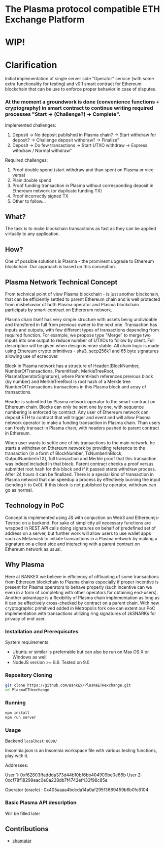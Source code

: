# The Plasma protocol compatible ETH Exchange Platform

# WIP!

# Clarification

Initial implementation of single server side "Operator" service (with some extra functionality for testing) and v0.1 smart contract for Ethereum blockchain that can be use to enforce proper behavior in case of disputes.

### At the moment a groundwork is done (convenience functions + cryptography) in smart contract to continue writing required processes "Start -> (Challenge?) -> Complete".

Implemented challenges:

1. Deposit -> No deposit published in Plasma chain? -> Start withdraw for deposit? -> Challenge deposit withdraw? -> Finalize"
2. Deposit -> Do few transactions -> Start UTXO withdraw -> Express withdraw / Normal withdraw" 

Required challenges:
1. Proof double spend (start withdraw and than spent on Plasma or vice-versa)
2. Plain double spend 
3. Proof funding transaction in Plasma without corresponding deposit in Ethereum network (or duplicate funding TX)
4. Proof incorrectly signed TX
5. Other to follow... 


## What?

The task is to make blockchain transactions as fast as they can be applied virtually to any application.

## How?

One of possible solutions is Plasma - the prominent upgrade to Ethereum blockchain. Our approach is based on this conception.

## Plasma Network Technical Concept

From technical point of view Plasma blockchain - is just another blockchain, that can be efficiently settled to parent Ethereum chain and is well protected from misbehavior of both Plasma operator and Plasma blockchain participats by smart-contract on Ethererum network.

Plasma chain itself has very simple structure with assets being undividable and transfered in full from previous owner to the next one. Transaction has inputs and outputs, with few different types of transactions depending from required function. For example, we propose type "Merge" to merge two inputs into one output to reduce number of UTXOs to follow by client. Full description will be given when design is more stable. All chain logic is made using Ethereum crypto primitives - sha3, secp256k1 and 65 byte signatures allowing use of ecrecover.

Block in Plasma network has a structure of Header:[BlockNumber, NumberOfTransactions, ParentHash, MerkleTreeRoot, PlasmaOperatorSignature], where ParentHash references previous block (by number) and MerkleTreeRoot is root hash of a Merkle tree NumberOfTransactions transacitons in this Plasma block and array of transactions.

Header is submitted by Plasma network operator to the smart-contract on Ethereum chain. Blocks can only be sent one by one, with sequence numbering is enforced by contract. Any user of Ethereum network can deposit ETH to contract that will trigger and event and will allow Plasma network operator to make a funding transaction in Plasma chain. Than users can freely transact in Plasma chain, with headers pushed to parent contract in Ethereum.

When user wants to settle one of his transactions to the main network, he starts a withdraw on Ethereum network by providing reference to the transaction (in a form of BlockNumber, TxNumberInBlock, OutputNumberInTX), full transaction and Merkle proof that this transaction was indeed included in that block. Parent contract checks a proof versus submittet root hash for this block and if it passed starts withdraw process. After 24 hours it can be finalized. There is a special kind of transaction in Plasma netword that can speedup a process by effectively burning the input (sending it to 0x0). If this block is not published by operator, withdraw can go as normal.


## Technology in PoC

Concept is implemented using JS with conjuction on Web3 and Ethereumjs-Testrpc on a backend. For sake of simplicity all necessary functions are wrapped in REST API calls doing signatures on behalf of predefined set of address on a server, but further work will allow users to use wallet apps such as Metamask to initiate transactions in a Plasma network by making a signature on a client side and interacting with a parent contract on Ethereum network as usual.

## Why Plasma

Here at BANKEX we believe in efficiency of offloading of some transactions from Ethereum blockchain to Plasma chains especially if proper incentive is present for Plasma operators to behave properly (such incentive can we even in a form of completing with other operators for obtaining end-users). Another advantage is a flexibility of Plasma chain implementation as long as it can be effectively cross-checked by contract on a parent chain. With new cryptographic primitived added in Metropolis fork one can extent our PoC implementation with transactions utilizing ring signatures of zkSNARKs for privacy of end user.

### Installation and Prerequisutes

System requirements:

* Ubuntu or similar is preferrable but can also be run on Mas OS X or Windows as well
* NodeJS version >= 8.9. Tested on 9.0

### Repository Cloning

```bash
git clone https://github.com/BankEx/PlasmaETHexchange.git
cd PlasmaETHexchange
```

### Running

```bash
npm install
npm run server
```

### Usage

Backend ```localhost:8000/```

Insomnia.json is an Insomnia workspace file with various testing functions, play with it.

Addresses:

User 1: 0xf62803ffaddda373d44b10bf6bb404909be0e66b
User 2: 0xcf78f18299eac0e0a238db7f4742ef433f98c85e

Operator (oracle) : 0x405aaaa4bdcda14a0af295f3669459b6b0fc8104

### Basic Plasma API description

Will be filled later

## Contributions

* [shamatar](https://github.com/shamatar)


